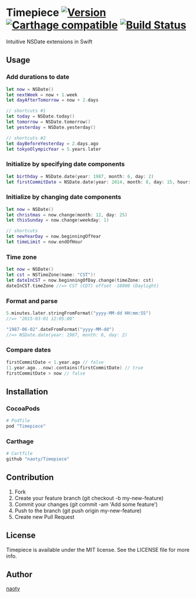 # Timepiece [![Version](http://img.shields.io/cocoapods/v/Timepiece.svg?style=flat)](http://cocoadocs.org/docsets/Timepiece) [![Carthage compatible](https://img.shields.io/badge/Carthage-compatible-4BC51D.svg?style=flat)](https://github.com/Carthage/Carthage) [![Build Status](https://travis-ci.org/skofgar/Timepiece.svg?branch=swift3)](https://travis-ci.org/skofgar/Timepiece)
Intuitive NSDate extensions in Swift

## Usage

### Add durations to date

```swift
let now = NSDate()
let nextWeek = now + 1.week
let dayAfterTomorrow = now + 2.days

// shortcuts #1
let today = NSDate.today()
let tomorrow = NSDate.tomorrow()
let yesterday = NSDate.yesterday()

// shortcuts #2
let dayBeforeYesterday = 2.days.ago
let tokyoOlympicYear = 5.years.later
```

### Initialize by specifying date components

```swift
let birthday = NSDate.date(year: 1987, month: 6, day: 2)
let firstCommitDate = NSDate.date(year: 2014, month: 8, day: 15, hour: 20, minute: 25, second: 43)
```

### Initialize by changing date components

```swift
let now = NSDate()
let christmas = now.change(month: 12, day: 25)
let thisSunday = now.change(weekday: 1)

// shortcuts
let newYearDay = now.beginningOfYear
let timeLimit = now.endOfHour
```

### Time zone

```swift
let now = NSDate()
let cst = NSTimeZone(name: "CST")!
let dateInCST = now.beginningOfDay.change(timeZone: cst)
dateInCST.timeZone //=> CST (CDT) offset -18000 (Daylight)
```

### Format and parse

```swift
5.minutes.later.stringFromFormat("yyyy-MM-dd HH:mm:SS")
//=> "2015-03-01 12:05:00"

"1987-06-02".dateFromFormat("yyyy-MM-dd")
//=> NSDate.date(year: 1987, month: 6, day: 2)
```

### Compare dates

```swift
firstCommitDate < 1.year.ago // false
(1.year.ago...now).contains(firstCommitDate) // true
firstCommitDate > now // false
```

## Installation

### CocoaPods

```ruby
# Podfile
pod "Timepiece"
```

### Carthage

```ruby
# Cartfile
github "naoty/Timepiece"
```

## Contribution

1. Fork
2. Create your feature branch (git checkout -b my-new-feature)
3. Commit your changes (git commit -am 'Add some feature')
4. Push to the branch (git push origin my-new-feature)
5. Create new Pull Request

## License

Timepiece is available under the MIT license. See the LICENSE file for more info.

## Author

[naoty](https://github.com/naoty)
